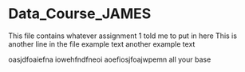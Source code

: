 # Data_Course_JAMES

This file contains whatever assignment 1 told me to put in here
This is another line in the file
example text
another example text

oasjdfoaiefna
iowehfndfneoi
aoefiosjfoajwpemn
all your base
